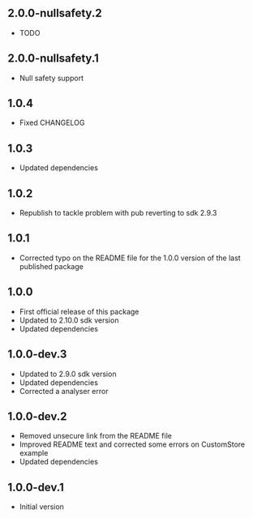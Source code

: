 ## 2.0.0-nullsafety.2

- TODO
## 2.0.0-nullsafety.1

- Null safety support
## 1.0.4

- Fixed CHANGELOG
## 1.0.3

- Updated dependencies
## 1.0.2

- Republish to tackle problem with pub reverting to sdk 2.9.3

## 1.0.1

- Corrected typo on the README file for the 1.0.0 version of the last published package

## 1.0.0

- First official release of this package
- Updated to 2.10.0 sdk version
- Updated dependencies

## 1.0.0-dev.3

- Updated to 2.9.0 sdk version
- Updated dependencies
- Corrected a analyser error

## 1.0.0-dev.2

- Removed unsecure link from the README file
- Improved README text and corrected some errors on CustomStore example
- Updated dependencies

## 1.0.0-dev.1

- Initial version
